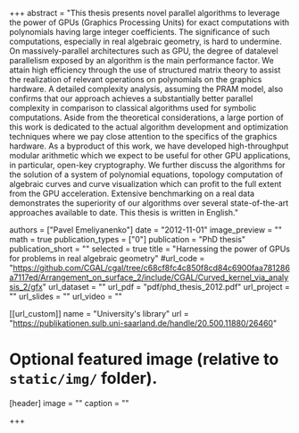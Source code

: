 +++
abstract = "This thesis presents novel parallel algorithms to leverage the power of GPUs (Graphics Processing Units) for exact computations with polynomials having large integer coefficients. The significance of such computations, especially in real algebraic geometry, is hard to undermine. On massively-parallel architectures such as GPU, the degree of datalevel parallelism exposed by an algorithm is the main performance factor. We attain high efficiency through the use of structured matrix theory to assist the realization of relevant operations on polynomials on the graphics hardware. A detailed complexity analysis, assuming the PRAM model, also confirms that our approach achieves a substantially better parallel complexity in comparison to classical algorithms used for symbolic computations. Aside from the theoretical considerations, a large portion of this work is dedicated to the actual algorithm development and optimization techniques where we pay close attention to the specifics of the graphics hardware. As a byproduct of this work, we have developed high-throughput modular arithmetic which we expect to be useful for other GPU applications, in particular, open-key cryptography. We further discuss the algorithms for the solution of a system of polynomial equations, topology computation of algebraic curves and curve visualization which can profit to the full extent from the GPU acceleration. Extensive benchmarking on a real data demonstrates the superiority of our algorithms over several state-of-the-art approaches available to date. This thesis is written in English."

authors = ["Pavel Emeliyanenko"]
date = "2012-11-01"
image_preview = ""
math = true
publication_types = ["0"]
publication = "PhD thesis"
publication_short = ""
selected = true
title = "Harnessing the power of GPUs for problems in real algebraic geometry"
#url_code = "https://github.com/CGAL/cgal/tree/c68cf8fc4c850f8cd84c6900faa781286a7117ed/Arrangement_on_surface_2/include/CGAL/Curved_kernel_via_analysis_2/gfx"
url_dataset = ""
url_pdf = "pdf/phd_thesis_2012.pdf"
url_project = ""
url_slides = ""
url_video = ""

[[url_custom]]
name = "University's library"
url = "https://publikationen.sulb.uni-saarland.de/handle/20.500.11880/26460"

# Optional featured image (relative to `static/img/` folder).
[header]
image = ""
caption = ""

+++

